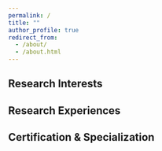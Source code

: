 ```yaml
---
permalink: /
title: ""
author_profile: true
redirect_from: 
  - /about/
  - /about.html
---
```


Research Interests
------

Research Experiences
------

Certification & Specialization
------
